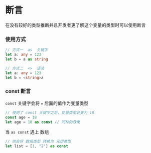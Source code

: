 # 断言

在没有较好的类型推断并且开发者更了解这个变量的类型时可以使用断言

### 使用方式

```ts
// 方式一  as  关键字
let a: any = 123
let b = a as string

// 方式二  <>  语法
let a: any = 123
let b = <string>a
```

### const 断言

`const` 关键字会将 `=` 后面的值作为变量类型

```ts
// 使用了 const 关键字之后，变量类型会变为 18
const age = 18
let age = 18 as const // 同样的效果
```

当 `as const` 遇上 数组

```ts
// 他会将 数组类型 转换为 元组类型
let list = [1, "2"] as const
```
